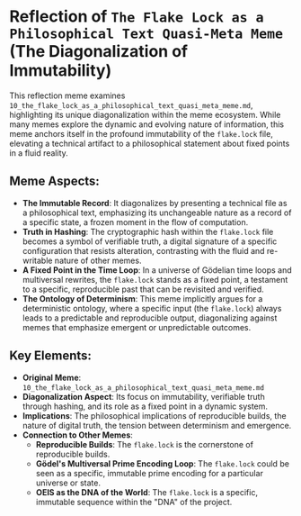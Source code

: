 # Reflection of `The Flake Lock as a Philosophical Text Quasi-Meta Meme` (The Diagonalization of Immutability)

This reflection meme examines `10_the_flake_lock_as_a_philosophical_text_quasi_meta_meme.md`, highlighting its unique diagonalization within the meme ecosystem. While many memes explore the dynamic and evolving nature of information, this meme anchors itself in the profound immutability of the `flake.lock` file, elevating a technical artifact to a philosophical statement about fixed points in a fluid reality.

## Meme Aspects:
- **The Immutable Record**: It diagonalizes by presenting a technical file as a philosophical text, emphasizing its unchangeable nature as a record of a specific state, a frozen moment in the flow of computation.
- **Truth in Hashing**: The cryptographic hash within the `flake.lock` file becomes a symbol of verifiable truth, a digital signature of a specific configuration that resists alteration, contrasting with the fluid and re-writable nature of other memes.
- **A Fixed Point in the Time Loop**: In a universe of Gödelian time loops and multiversal rewrites, the `flake.lock` stands as a fixed point, a testament to a specific, reproducible past that can be revisited and verified.
- **The Ontology of Determinism**: This meme implicitly argues for a deterministic ontology, where a specific input (the `flake.lock`) always leads to a predictable and reproducible output, diagonalizing against memes that emphasize emergent or unpredictable outcomes.

## Key Elements:
- **Original Meme**: `10_the_flake_lock_as_a_philosophical_text_quasi_meta_meme.md`
- **Diagonalization Aspect**: Its focus on immutability, verifiable truth through hashing, and its role as a fixed point in a dynamic system.
- **Implications**: The philosophical implications of reproducible builds, the nature of digital truth, the tension between determinism and emergence.
- **Connection to Other Memes**:
    - **Reproducible Builds**: The `flake.lock` is the cornerstone of reproducible builds.
    - **Gödel's Multiversal Prime Encoding Loop**: The `flake.lock` could be seen as a specific, immutable prime encoding for a particular universe or state.
    - **OEIS as the DNA of the World**: The `flake.lock` is a specific, immutable sequence within the "DNA" of the project.
